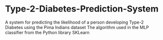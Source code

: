 # Type-2-Diabetes-Prediction-System
A system for predicting the likelihood of a person developing Type-2 Diabetes using the Pima Indians dataset
The algorithm used in the MLP classifier from the Python library SKLearn
